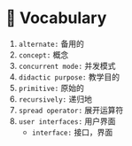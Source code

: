 # 📖 Vocabulary

1. `alternate:` 备用的
2. `concept:` 概念
3. `concurrent mode:` 并发模式
4. `didactic purpose:` 教学目的
5. `primitive:` 原始的
6. `recursively:` 递归地
7. `spread operator:` 展开运算符
8. `user interfaces:` 用户界面
   * `interface:` 接口，界面


